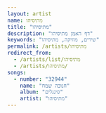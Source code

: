 ```yaml
---
layout: artist
name: מתיסיהו
title: "מתיסיהו"
description: "דף האמן מתיסיהו"
keywords: "שירים, מוזיקה, מתיסיהו"
permalink: /artists/מתיסיהו
redirect_from:
  - /artists/list/מתיסיהו
  - /artists/מתיסיהו/
songs:
  - number: "32944"
    name: "חנוכה שמח"
    album: "סינגלים"
    artist: "מתיסיהו"
---
```

